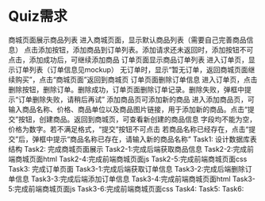 # Quiz需求
  商城页面展示商品列表
  进入商城页面，显示默认商品列表（需要自己完善商品信息）
  点击添加按钮，添加商品到订单列表。添加请求还未返回时，添加按钮不可点击，添加成功后，可继续添加商品
  订单页面显示商品订单列表
  进入订单页，显示订单列表（订单信息见mockup）
  无订单时，显示“暂无订单，返回商城页面继续购买”，点击“商城页面”返回到商城页
  订单页面删除订单信息
  进入订单页，点击删除按钮，删除订单。删除成功，订单页面删除订单记录。删除失败，弹框中提示“订单删除失败，请稍后再试”
  添加商品页可添加新的商品
  进入添加商品页，可输入商品名称、价格、商品单位以及商品图片链接，用于添加新的商品。点击“提交”按钮，创建商品。返回到商城页，可查看新创建的商品信息
  字段均不能为空，价格为数字。若不满足格式，“提交”按钮不可点击
  若商品名称已经存在，点击“提交”后，弹框中提示“商品名称已存在，请输入新的商品名称”
Task1: 设计数据库表结构
Task2: 完成商城页面展示
    Task2-1:完成后端获取商品信息
    Task2-2:完成前端商城页面html
    Task2-4:完成前端商城页面js
    Task2-5:完成前端商城页面css
Task3: 完成订单页面
    Task3-1:完成后端获取订单信息
    Task3-2:完成后端删除订单信息
    Task3-3:完成后端添加订单信息
    Task3-4:完成前端商城页面html
    Task3-5:完成前端商城页面js
    Task3-6:完成前端商城页面css
Task4:
Task5:
Task6: